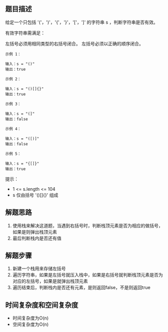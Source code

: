 ## 题目描述
给定一个只包括 '('，')'，'{'，'}'，'['，']' 的字符串 s ，判断字符串是否有效。

有效字符串需满足：

左括号必须用相同类型的右括号闭合。
左括号必须以正确的顺序闭合。
 
```
示例 1：

输入：s = "()"
输出：true
```
```
示例 2：

输入：s = "()[]{}"
输出：true
```
```
示例 3：

输入：s = "(]"
输出：false
```
```
示例 4：

输入：s = "([)]"
输出：false
```
```
示例 5：

输入：s = "{[]}"
输出：true
```

提示：

+ 1 <= s.length <= 104
+ s 仅由括号 '()[]{}' 组成

## 解题思路

1. 使用栈来解决这道题，当遇到右括号时，判断栈顶元素是否为相应的做括号，如果是则弹出栈顶元素
2. 最后判断栈内是否还有值

## 解题步骤
1. 新建一个栈用来存储左括号
2. 遍历字符串，如果是左括号就压入栈中，如果是右括号就判断栈顶元素是否为对应的左括号，如果是就弹出栈顶元素
3. 遍历结束后，判断栈内是否还有元素，是则返回false，不是则返回true

## 时间复杂度和空间复杂度
+ 时间复杂度为O(n)
+ 空间复杂度为O(n)